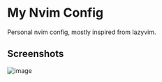 # My Nvim Config
Personal nvim config, mostly inspired from lazyvim.

## Screenshots
![image](https://github.com/user-attachments/assets/a68058fa-f32e-4f9f-918c-83143881ce1c)
